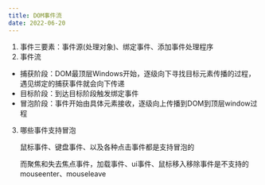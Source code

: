 ```yaml
---
title: DOM事件流
date: 2022-06-20
---
```


1. 事件三要素：事件源(处理对象)、绑定事件、添加事件处理程序
2. 事件流
- 捕获阶段：DOM最顶层Windows开始，逐级向下寻找目标元素传播的过程，遇见绑定的捕获事件就会向下传递
- 目标阶段：到达目标阶段触发绑定事件
- 冒泡阶段：事件开始由具体元素接收，逐级向上传播到DOM到顶层window过程
3. 哪些事件支持冒泡
    
    鼠标事件、键盘事件、以及各种点击事件都是支持冒泡的
    
    而聚焦和失去焦点事件，加载事件、ui事件、鼠标移入移除事件是不支持的mouseenter、mouseleave